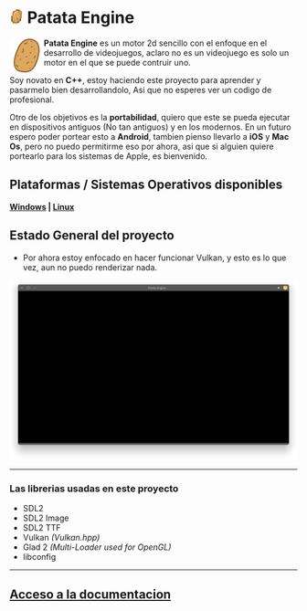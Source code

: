 # <img draggable=false src = "assets/icon/patata_icon_16.webp" width=24 style="image-rendering: pixelated;"> Patata Engine

<img draggable=false src = "assets/icon/patata_icon.svg" width=60 align=left style="mrgin:5px 3px;">
<p style=""><b>Patata Engine</b> es un motor 2d sencillo con el enfoque en el desarrollo de videojuegos, aclaro no es un videojuego es solo un motor en el que se puede contruir uno.</p>

<p>Soy novato en <b>C++</b>, estoy haciendo este proyecto para aprender y pasarmelo bien desarrollandolo, Asi que no esperes ver un codigo de profesional.</p>

<p>Otro de los objetivos es la <b>portabilidad</b>, quiero que este se pueda ejecutar en dispositivos antiguos (No tan antiguos) y en los modernos. En un futuro espero poder portear esto a <b>Android</b>, tambien pienso llevarlo a <b>iOS</b> y <b>Mac Os</b>, pero no puedo permitirme eso por ahora, asi que si alguien quiere portearlo para los sistemas de Apple, es bienvenido.</p>


## Plataformas / Sistemas Operativos disponibles

<b>[Windows]() | [Linux]()</b>


## Estado General del proyecto
- Por ahora estoy enfocado en hacer funcionar Vulkan, y esto es lo que vez, aun no puedo renderizar nada.

<img src = "assets/state/Screenshot_20230309_161227.webp">

<hr>

### Las librerias usadas en este proyecto
<ul>
	<li>SDL2</li>
	<li>SDL2 Image</li>
	<li>SDL2 TTF</li>
	<li>Vulkan <i>(Vulkan.hpp)</i></li>
	<li>Glad 2 <i>(Multi-Loader used for OpenGL)</i></li>
	<li>libconfig</li>
</ul>

<hr>

## [Acceso a la documentacion](https://gitlab.com/448L/patata-engine/-/wikis/Indice-%F0%9F%A5%94)
